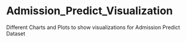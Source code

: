 # Admission_Predict_Visualization
Different Charts and Plots to show visualizations for Admission Predict Dataset
